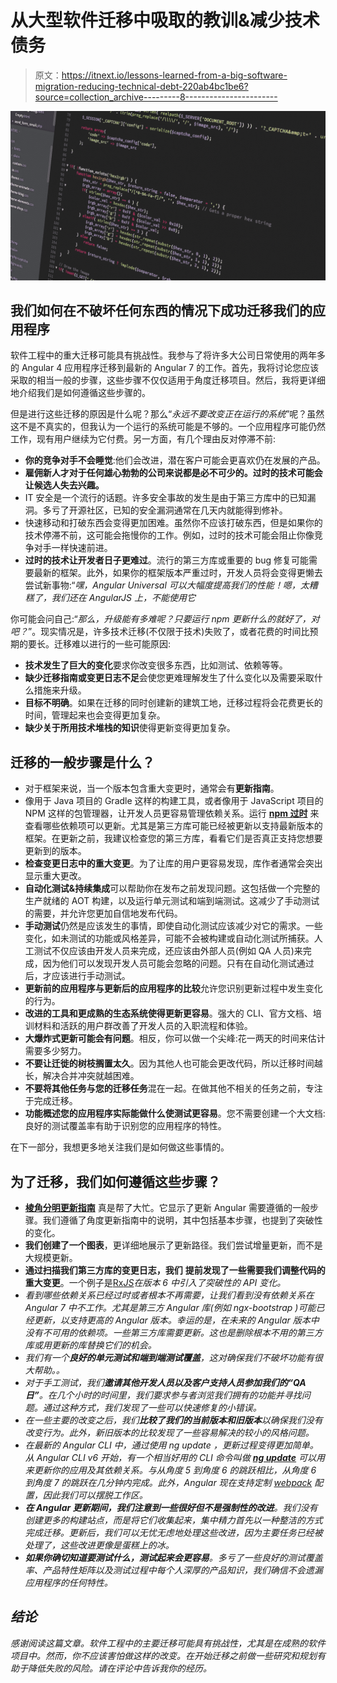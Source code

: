 # 从大型软件迁移中吸取的教训&减少技术债务

> 原文：<https://itnext.io/lessons-learned-from-a-big-software-migration-reducing-technical-debt-220ab4bc1be6?source=collection_archive---------8----------------------->

![](img/a5731a810370b5f8a59d966029c5fab8.png)

## 我们如何在不破坏任何东西的情况下成功迁移我们的应用程序

软件工程中的重大迁移可能具有挑战性。我参与了将许多大公司日常使用的两年多的 Angular 4 应用程序迁移到最新的 Angular 7 的工作。首先，我将讨论您应该采取的相当一般的步骤，这些步骤不仅仅适用于角度迁移项目。然后，我将更详细地介绍我们是如何遵循这些步骤的。

但是进行这些迁移的原因是什么呢？那么“*永远不要改变正在运行的系统*”呢？虽然这不是不真实的，但我认为一个运行的系统可能是不够的。一个应用程序可能仍然工作，现有用户继续为它付费。另一方面，有几个理由反对停滞不前:

*   **你的竞争对手不会睡觉**:他们会改进，潜在客户可能会更喜欢仍在发展的产品。
*   **雇佣新人才对于任何雄心勃勃的公司来说都是必不可少的。过时的技术可能会让候选人失去兴趣。**
*   IT 安全是一个流行的话题。许多安全事故的发生是由于第三方库中的已知漏洞。多亏了开源社区，已知的安全漏洞通常在几天内就能得到修补。
*   快速移动和打破东西会变得更加困难。虽然你不应该打破东西，但是如果你的技术停滞不前，这可能会拖慢你的工作。例如，过时的技术可能会阻止你像竞争对手一样快速前进。
*   **过时的技术让开发者日子更难过**。流行的第三方库或重要的 bug 修复可能需要最新的框架。此外，如果你的框架版本严重过时，开发人员将会变得更懒去尝试新事物:“*嘿，Angular Universal 可以大幅度提高我们的性能！嗯，太糟糕了，我们还在 AngularJS 上，不能使用它*

你可能会问自己:“*那么，升级能有多难呢？只要运行 npm 更新什么的就好了，对吧？*”。现实情况是，许多技术迁移(不仅限于技术)失败了，或者花费的时间比预期的要长。迁移难以进行的一些可能原因:

*   **技术发生了巨大的变化**要求你改变很多东西，比如测试、依赖等等。
*   **缺少迁移指南或变更日志不足**会使您更难理解发生了什么变化以及需要采取什么措施来升级。
*   **目标不明确**。如果在迁移的同时创建新的建筑工地，迁移过程将会花费更长的时间，管理起来也会变得更加复杂。
*   **缺少关于所用技术堆栈的知识**使得更新变得更加复杂。

## 迁移的一般步骤是什么？

*   对于框架来说，当一个版本包含重大变更时，通常会有**更新指南**。
*   像用于 Java 项目的 Gradle 这样的构建工具，或者像用于 JavaScript 项目的 NPM 这样的包管理器，让开发人员更容易管理依赖关系。运行 [**npm 过时**](https://docs.npmjs.com/cli/outdated.html) 来查看哪些依赖项可以更新。尤其是第三方库可能已经被更新以支持最新版本的框架。在更新之前，我建议检查您的第三方库，看看它们是否真正支持您想要更新到的版本。
*   **检查变更日志中的重大变更**。为了让库的用户更容易发现，库作者通常会突出显示重大更改。
*   **自动化测试&持续集成**可以帮助你在发布之前发现问题。这包括做一个完整的生产就绪的 AOT 构建，以及运行单元测试和端到端测试。这减少了手动测试的需要，并允许您更加自信地发布代码。
*   **手动测试**仍然是应该发生的事情，即使自动化测试应该减少对它的需求。一些变化，如未测试的功能或风格差异，可能不会被构建或自动化测试所捕获。人工测试不仅应该由开发人员来完成，还应该由外部人员(例如 QA 人员)来完成，因为他们可以发现开发人员可能会忽略的问题。只有在自动化测试通过后，才应该进行手动测试。
*   **更新前的应用程序与更新后的应用程序的比较**允许您识别更新过程中发生变化的行为。
*   **改进的工具和更成熟的生态系统使得更新更容易**。强大的 CLI、官方文档、培训材料和活跃的用户群改善了开发人员的入职流程和体验。
*   **大爆炸式更新可能会有问题**。相反，你可以做一个尖峰:花一两天的时间来估计需要多少努力。
*   **不要让迁徙的树枝搁置太久**。因为其他人也可能会更改代码，所以迁移时间越长，解决合并冲突就越困难。
*   **不要将其他任务与您的迁移任务**混在一起。在做其他不相关的任务之前，专注于完成迁移。
*   **功能概述您的应用程序实际能做什么使测试更容易**。您不需要创建一个大文档:良好的测试覆盖率有助于识别您的应用程序的特性。

在下一部分，我想更多地关注我们是如何做这些事情的。

## 为了迁移，我们如何遵循这些步骤？

*   [**棱角分明更新指南**](https://update.angular.io/) 真是帮了大忙。它显示了更新 Angular 需要遵循的一般步骤。我们遵循了角度更新指南中的说明，其中包括基本步骤，也提到了突破性的变化。
*   **我们创建了一个图表**，更详细地展示了更新路径。我们尝试增量更新，而不是大规模更新。
*   **通过扫描我们第三方库的变更日志，我们** **提前发现了一些需要我们调整代码的重大变更**。一个例子是[Rx*JS*](https://rxjs-dev.firebaseapp.com/)*在版本 6 中引入了突破性的 API 变化。*
*   *看到哪些依赖关系已经过时或者根本不再需要，让我们看到没有依赖关系在 Angular 7 中不工作。尤其是第三方 Angular 库(例如 *ngx-bootstrap* )可能已经更新，以支持更高的 Angular 版本。幸运的是，在未来的 Angular 版本中没有不可用的依赖项。一些第三方库需要更新。这也是删除根本不用的第三方库或用更新的库替换它们的机会。*
*   *我们有一个**良好的单元测试和端到端测试覆盖**，这对确保我们不破坏功能有很大帮助。。*
*   *对于手工测试，我们**邀请其他开发人员以及客户支持人员参加我们的“QA 日”**。在几个小时的时间里，我们要求参与者浏览我们拥有的功能并寻找问题。通过这种方式，我们发现了一些可以快速修复的小错误。*
*   *在一些主要的改变之后，我们**比较了我们的当前版本和旧版本**以确保我们没有改变行为。此外，新旧版本的比较发现了一些容易解决的较小的风格问题。*
*   *在最新的 Angular CLI 中，通过使用 ng update ，更新过程变得更加简单。从 Angular CLI v6 开始，有一个相当好用的 CLI 命令叫做 [**ng update**](https://angular.io/cli/update) 可以用来更新你的应用及其依赖关系。与从角度 5 到角度 6 的跳跃相比，从角度 6 到角度 7 的跳跃在几分钟内完成。此外，Angular 现在支持定制 [webpack](https://webpack.js.org/) 配置，因此我们可以摆脱工作区。*
*   ***在 Angular 更新期间，我们注意到一些很好但不是强制性的改进**。我们没有创建更多的构建站点，而是将它们收集起来，集中精力首先以一种整洁的方式完成迁移。更新后，我们可以无忧无虑地处理这些改进，因为主要任务已经被处理了，这些改进更像是蛋糕上的冰。*
*   ***如果你确切知道要测试什么，测试起来会更容易**。多亏了一些良好的测试覆盖率、产品特性矩阵以及测试过程中每个人深厚的产品知识，我们确信不会遗漏应用程序的任何特性。*

## *结论*

*感谢阅读这篇文章。软件工程中的主要迁移可能具有挑战性，尤其是在成熟的软件项目中。然而，你不应该害怕做这样的改变。在开始迁移之前做一些研究和规划有助于降低失败的风险。请在评论中告诉我你的经历。*